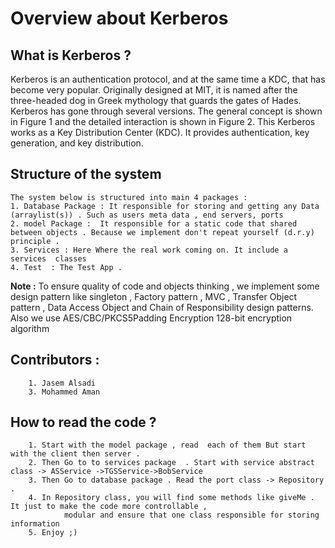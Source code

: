 # Overview about Kerberos

## What is Kerberos ? 
Kerberos is an authentication protocol, and at the same time a KDC, that has become very popular. Originally designed at MIT, it is named after the three-headed dog in Greek mythology that guards the gates of Hades. Kerberos has gone through several versions. The general concept is shown in Figure 1 and the detailed interaction is shown in Figure 2. This Kerberos works as a Key Distribution Center (KDC). It provides authentication, key generation, and key distribution.



## Structure of the system 
   	The system below is structured into main 4 packages :
   	1. Database Package : It responsible for storing and getting any Data (arraylist(s)) . Such as users meta data , end servers, ports 
   	2. model Package :  It responsible for a static code that shared between objects . Because we implement don't repeat yourself (d.r.y) principle .
   	3. Services : Here Where the real work coming on. It include a services  classes 
   	4. Test  : The Test App .
   
   **Note :**
   To ensure quality of code and objects thinking , 
  			 we implement some design pattern like singleton , Factory pattern , MVC , Transfer Object pattern ,
    		 Data Access Object and Chain of Responsibility design patterns. 
   	     Also we use AES/CBC/PKCS5Padding Encryption 128-bit encryption algorithm
    
##   Contributors : 
    	1. Jasem Alsadi 
    	3. Mohammed Aman  
     
##   How to read the code  ? 
    	1. Start with the model package , read  each of them But start with the client then server . 
    	2. Then Go to to services package  . Start with service abstract class -> ASService ->TGSService->BobService
    	3. Then Go to database package . Read the port class -> Repository . 
    	4. In Repository class, you will find some methods like giveMe . It just to make the code more controllable , 
    			modular and ensure that one class responsible for storing information  
    	5. Enjoy ;)
        
        
